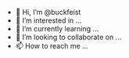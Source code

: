 - 👋 Hi, I’m @buckfeist
- 👀 I’m interested in ...
- 🌱 I’m currently learning ...
- 💞️ I’m looking to collaborate on ...
- 📫 How to reach me ...

<!---
buckfeist/buckfeist is a ✨ special ✨ repository because its `README.md` (this file) appears on your GitHub profile.
You can click the Preview link to take a look at your changes.
--->
